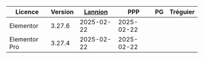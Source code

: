 




| Licence       | Version | [Lannion](google.fr) | PPP | PG | Tréguier |
| --------      | ------- | ---------- | --- | -- | -------- |
| Elementor     | 3.27.6  | 2025-02-22 | 2025-02-22 |    |          |
| Elementor Pro | 3.27.4  | 2025-02-22 | 2025-02-22 |    |          |
